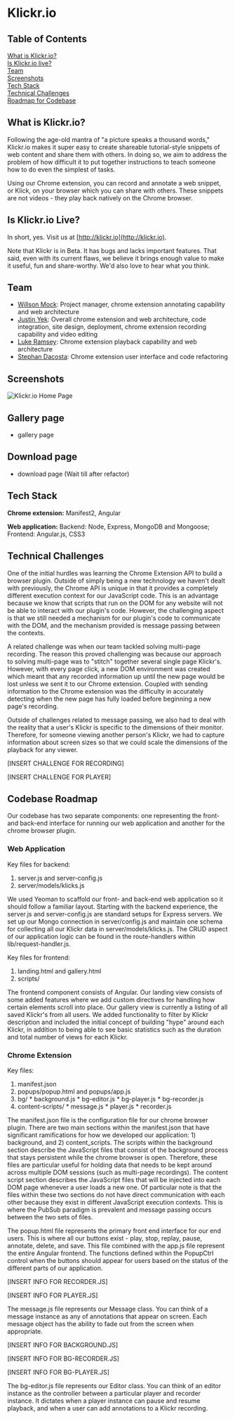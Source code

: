 # Klickr.io

## Table of Contents  
[What is Klickr.io?](#about)  
[Is Klickr.io live?](#live)  
[Team](#team)  
[Screenshots](#screenshots)  
[Tech Stack](#techstack)  
[Technical Challenges](#challenges)  
[Roadmap for Codebase](#roadmap)  

## <a name="about"/> What is Klickr.io?

Following the age-old mantra of "a picture speaks a thousand words," Klickr.io makes it super easy to create shareable tutorial-style snippets of web content and share them with others. In doing so, we aim to address the problem of how difficult it to put together instructions to teach someone how to do even the simplest of tasks.

Using our Chrome extension, you can record and annotate a web snippet, or Klick, on your browser which you can share with others. These snippets are not videos - they play back natively on the Chrome browser.

## <a name="live"/> Is Klickr.io Live?

In short, yes. Visit us at [http://klickr.io](http://klickr.io).

Note that Klickr is in Beta. It has bugs and lacks important features. That said, even with its current flaws, we believe it brings enough value to make it useful, fun and share-worthy. We'd also love to hear what you think.

## <a name="team"/> Team

* [Willson Mock](https://medium.com/@fay_jai): Project manager, chrome extension annotating capability and web architecture
* [Justin Yek](http://www.penguinhustle.com/blog): Overall chrome extension and web architecture, code integration, site design, deployment, chrome extension recording capability and video editing
* [Luke Ramsey](https://github.com/lramsey): Chrome extension playback capability and web architecture
* [Stephan Dacosta](https://github.com/stephandacosta): Chrome extension user interface and code refactoring

## <a name="screenshots"/> Screenshots

![Klickr.io Home Page](https://raw.github.com/klickr/klickr/master/app/images/klickrio-home-page.png)

## Gallery page
- gallery page

## Download page
- download page
(Wait till after refactor)

## <a name="techstack"/> Tech Stack

**Chrome extension:** Manifest2, Angular

**Web application:** Backend: Node, Express, MongoDB and Mongoose; Frontend: Angular.js, CSS3

## <a name="challenges"/> Technical Challenges

One of the initial hurdles was learning the Chrome Extension API to build a browser plugin.
Outside of simply being a new technology we haven't dealt with previously, the Chrome API
is unique in that it provides a completely different execution context for our JavaScript code.
This is an advantage because we know that scripts that run on the DOM for any website will not
be able to interact with our plugin's code. However, the challenging aspect is that we still
needed a mechanism for our plugin's code to communicate with the DOM, and the mechanism
provided is message passing between the contexts. 

A related challenge was when our team tackled solving multi-page recording. The reason this proved
challenging was because our approach to solving multi-page was to "stitch" together several
single page Klickr's. However, with every page click, a new DOM environment was created which
meant that any recorded information up until the new page would be lost unless we sent it
to our Chrome extension. Coupled with sending information to the Chrome extension was the
difficulty in accurately detecting when the new page has fully loaded before beginning a new 
page's recording.

Outside of challenges related to message passing, we also had to deal with the reality that
a user's Klickr is specific to the dimensions of their monitor. Therefore, for someone
viewing another person's Klickr, we had to capture information about screen sizes so that
we could scale the dimensions of the playback for any viewer.

[INSERT CHALLENGE FOR RECORDING]

[INSERT CHALLENGE FOR PLAYER]

## <a name="roadmap"/> Codebase Roadmap
Our codebase has two separate components: one representing the front- and back-end interface
for running our web application and another for the chrome browser plugin.

### Web Application
Key files for backend:

  1. server.js and server-config.js
  2. server/models/klicks.js

We used Yeoman to scaffold our front- and back-end web application so it should follow a
familiar layout. Starting with the backend experience, the server.js and server-config.js
are standard setups for Express servers. We set up our Mongo connection in server/config.js
and maintain one schema for collecting all our Klickr data in server/models/klicks.js. 
The CRUD aspect of our application logic can be found in the route-handlers within
lib/request-handler.js. 

Key files for frontend:
  
  1. landing.html and gallery.html
  2. scripts/

The frontend component consists of Angular. Our landing view consists of some added 
features where we add custom directives for handling how certain elements scroll into 
place. Our gallery view is currently a listing of all saved Klickr's from all users. 
We added functionality to filter by Klickr description and included the initial concept
of building "hype" around each Klickr, in addition to being able to  see basic statistics 
such as the duration and total number of views for each Klickr.

### Chrome Extension
Key files:

  1. manifest.json
  2. popups/popup.html and popups/app.js
  3. bg/
    * background.js
    * bg-editor.js
    * bg-player.js
    * bg-recorder.js
  4. content-scripts/
    * message.js
    * player.js
    * recorder.js

The manifest.json file is the configuration file for our chrome browser plugin. There are two main sections within the manifest.json that have significant ramifications for how we developed our application: 1) background, and 2) content_scripts. The scripts within the background section describe the JavaScript files that consist of the background process that stays persistent while the chrome browser is open. Therefore, these files are particular useful for holding data that needs to be kept around across multiple DOM sessions (such as multi-page recordings). The content script section describes the JavaScript files that will be injected into each DOM page whenever a user loads a new one. Of particular note is that the files within these two sections do not have direct communication with each other because they exist in different JavaScript execution contexts. This is where the PubSub paradigm is prevalent and message passing occurs between the two sets of files.

The popup.html file represents the primary front end interface for our end users. This is where all our buttons exist - play, stop, replay, pause, annotate, delete, and save. This file combined with the app.js file represent the entire Angular frontend. The functions defined within the PopupCtrl control when the buttons should appear for users 
based on the status of the different parts of our application.

[INSERT INFO FOR RECORDER.JS]

[INSERT INFO FOR PLAYER.JS]

The message.js file represents our Message class.  You can think of a message instance as 
any of annotations that appear on screen. Each message object has the ability to fade out
from the screen when appropriate.

[INSERT INFO FOR BACKGROUND.JS]

[INSERT INFO FOR BG-RECORDER.JS]

[INSERT INFO FOR BG-PLAYER.JS]

The bg-editor.js file represents our Editor class. You can think of an editor instance 
as the controller between a particular player and recorder instance. It dictates when
a player instance can pause and resume playback, and when a user can add annotations
to a Klickr recording.

